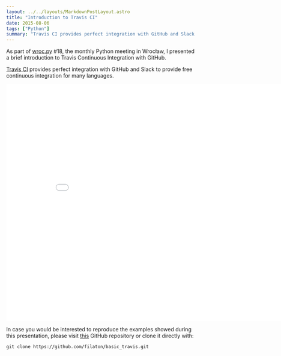 ```yaml
---
layout: ../../layouts/MarkdownPostLayout.astro
title: "Introduction to Travis CI"
date: 2015-08-06
tags: ["Python"]
summary: "Travis CI provides perfect integration with GitHub and Slack to provide free continuous integration for many languages."
---
```

As part of [wroc.py](http://www.meetup.com/wrocpy/) #18, the monthly Python meeting in Wrocław, I presented a brief introduction to Travis Continuous Integration with GitHub.

[Travis CI](http://travis-ci.org) provides perfect integration with GitHub and Slack to provide free continuous integration for many languages.

<iframe src="//slides.com/jeancruypenynck/continuous-integration-travis/embed" width="864" height="630" scrolling="no" frameborder="0" 0="webkitallowfullscreen" 1="mozallowfullscreen" 2="allowfullscreen" class="iframe-class"></iframe>

In case you would be interested to reproduce the examples showed during this presentation, please visit [this](https://github.com/filaton/basic_travis) GitHub repository or clone it directly with:

    git clone https://github.com/filaton/basic_travis.git